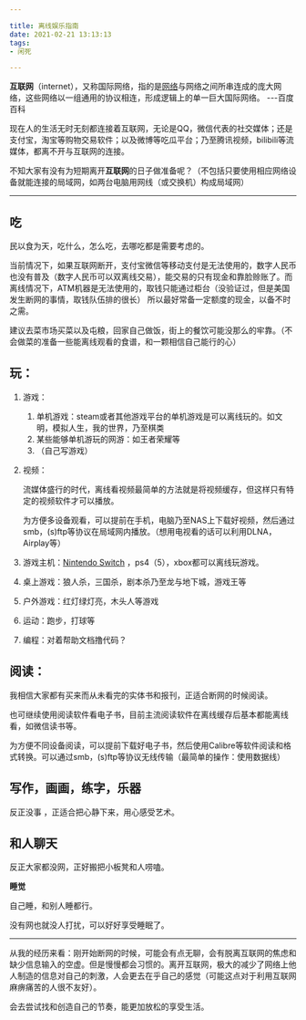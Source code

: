 ```yaml
---

title: 离线娱乐指南
date: 2021-02-21 13:13:13
tags: 
- 闲死

---
```


**互联网**（internet），又称国际网络，指的是[网络](https://baike.baidu.com/item/网络/143243)与网络之间所串连成的庞大网络，这些网络以一组通用的协议相连，形成逻辑上的单一巨大国际网络。                        ---百度百科

现在人的生活无时无刻都连接着互联网，无论是QQ，微信代表的社交媒体；还是支付宝，淘宝等购物交易软件；以及微博等吃瓜平台；乃至腾讯视频，bilibili等流媒体，都离不开与互联网的连接。

不知大家有没有为短期离开**互联网**的日子做准备呢？（不包括只要使用相应网络设备就能连接的局域网，如两台电脑用网线（或交换机）构成局域网）

---



## **吃**

民以食为天，吃什么，怎么吃，去哪吃都是需要考虑的。

当前情况下，如果互联网断开，支付宝微信等移动支付是无法使用的，数字人民币也没有普及（数字人民币可以双离线交易），能交易的只有现金和靠脸赊账了。而离线情况下，ATM机器是无法使用的，取钱只能通过柜台（没验证过，但是美国发生断网的事情，取钱队伍排的很长）   所以最好常备一定额度的现金，以备不时之需。

建议去菜市场买菜以及屯粮，回家自己做饭，街上的餐饮可能没那么的牢靠。（不会做菜的准备一些能离线观看的食谱，和一颗相信自己能行的心）

## **玩**：

1. 游戏： 

   1. 单机游戏：steam或者其他游戏平台的单机游戏是可以离线玩的。如文明，模拟人生，我的世界，乃至棋类
   2. 某些能够单机游玩的网游：如王者荣耀等
   3. （自己写游戏）

2. 视频：

   流媒体盛行的时代，离线看视频最简单的方法就是将视频缓存，但这样只有特定的视频软件才可以播放。

   为方便多设备观看，可以提前在手机，电脑乃至NAS上下载好视频，然后通过smb，(s)ftp等协议在局域网内播放。（想用电视看的话可以利用DLNA，Airplay等）

3. 游戏主机：[Nintendo Switch](https://www.nintendo.com.hk/hardware/switch/feature/) ，ps4（5），xbox都可以离线玩游戏。 

4. 桌上游戏：狼人杀，三国杀，剧本杀乃至龙与地下城，游戏王等

5. 户外游戏：红灯绿灯亮，木头人等游戏

6. 运动：跑步，打球等

7. 编程：对着帮助文档撸代码？

## **阅读**： 

我相信大家都有买来而从未看完的实体书和报刊，正适合断网的时候阅读。

也可继续使用阅读软件看电子书，目前主流阅读软件在离线缓存后基本都能离线看，如微信读书等。

为方便不同设备阅读，可以提前下载好电子书，然后使用Calibre等软件阅读和格式转换。可以通过smb，(s)ftp等协议无线传输（最简单的操作：使用数据线）

## **写作，画画，练字，乐器**

反正没事 ，正适合把心静下来，用心感受艺术。



## **和人聊天**

反正大家都没网，正好搬把小板凳和人唠嗑。



**睡觉**

自己睡，和别人睡都行。

没有网也就没人打扰，可以好好享受睡眠了。

---

从我的经历来看：刚开始断网的时候，可能会有点无聊，会有脱离互联网的焦虑和缺少信息输入的空虚。但是慢慢都会习惯的。离开互联网，极大的减少了网络上他人制造的信息对自己的刺激，人会更去在乎自己的感觉（可能这点对于利用互联网麻痹痛苦的人很不友好）。

会去尝试找和创造自己的节奏，能更加放松的享受生活。




















